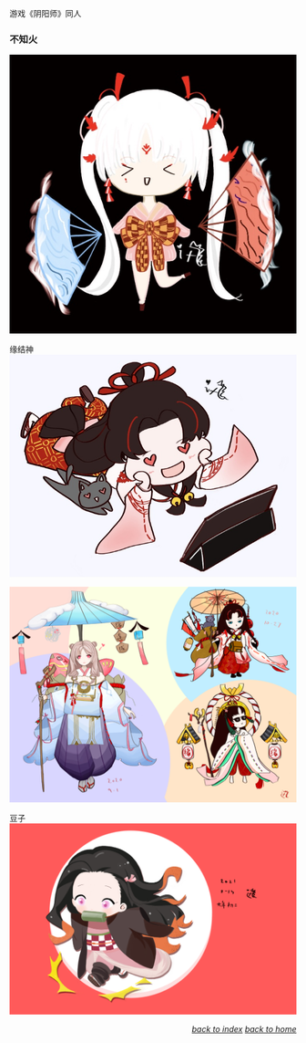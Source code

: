 游戏《阴阳师》同人

### 不知火
![](/assets/images/onmyoji/IMG_1159.PNG)

缘结神
![](/assets/images/onmyoji/IMG_1161.PNG)

![](/assets/images/onmyoji/IMG_1158.PNG)

豆子
![](/assets/images/onmyoji/IMG_1160.PNG)<p align="right">[*back to index*](/notebook/index)
[*back to home*](https://fiiish-yu.github.io/)</p>